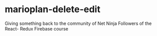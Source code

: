 # marioplan-delete-edit
Giving something back to the community of Net Ninja Followers of the React- Redux Firebase course
